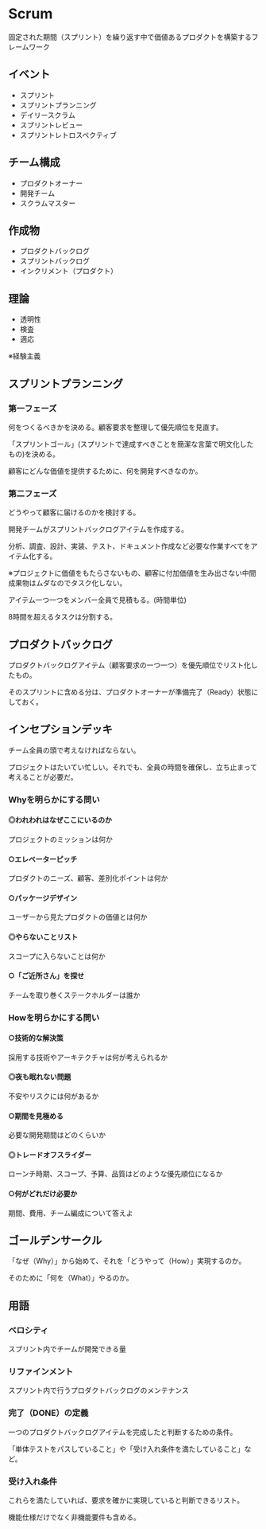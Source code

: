 # Scrum

固定された期間（スプリント）を繰り返す中で価値あるプロダクトを構築するフレームワーク

## イベント

- スプリント
- スプリントプランニング
- デイリースクラム
- スプリントレビュー
- スプリントレトロスペクティブ

## チーム構成

- プロダクトオーナー
- 開発チーム
- スクラムマスター

## 作成物

- プロダクトバックログ
- スプリントバックログ
- インクリメント（プロダクト）

## 理論

- 透明性
- 検査
- 適応

※経験主義

## スプリントプランニング

### 第一フェーズ

何をつくるべきかを決める。顧客要求を整理して優先順位を見直す。

「スプリントゴール」(スプリントで達成すべきことを簡潔な言葉で明文化したもの)を決める。

顧客にどんな価値を提供するために、何を開発すべきなのか。

### 第二フェーズ

どうやって顧客に届けるのかを検討する。

開発チームがスプリントバックログアイテムを作成する。

分析、調査、設計、実装、テスト、ドキュメント作成など必要な作業すべてをアイテム化する。

※プロジェクトに価値をもたらさないもの、顧客に付加価値を生み出さない中間成果物はムダなのでタスク化しない。

アイテム一つ一つをメンバー全員で見積もる。(時間単位)

8時間を超えるタスクは分割する。

## プロダクトバックログ

プロダクトバックログアイテム（顧客要求の一つ一つ）を優先順位でリスト化したもの。

そのスプリントに含める分は、プロダクトオーナーが準備完了（Ready）状態にしておく。

## インセプションデッキ

チーム全員の頭で考えなければならない。

プロジェクトはたいてい忙しい。それでも、全員の時間を確保し、立ち止まって考えることが必要だ。

### Whyを明らかにする問い

#### ◎われわれはなぜここにいるのか

プロジェクトのミッションは何か

#### ○エレベーターピッチ

プロダクトのニーズ、顧客、差別化ポイントは何か

#### ○パッケージデザイン

ユーザーから見たプロダクトの価値とは何か

#### ◎やらないことリスト

スコープに入らないことは何か

#### ○「ご近所さん」を探せ

チームを取り巻くステークホルダーは誰か

### Howを明らかにする問い

#### ○技術的な解決策

採用する技術やアーキテクチャは何が考えられるか

#### ◎夜も眠れない問題

不安やリスクには何があるか

#### ○期間を見極める

必要な開発期間はどのくらいか

#### ◎トレードオフスライダー

ローンチ時期、スコープ、予算、品質はどのような優先順位になるか

#### ○何がどれだけ必要か

期間、費用、チーム編成について答えよ

## ゴールデンサークル

「なぜ（Why）」から始めて、それを「どうやって（How）」実現するのか。

そのために「何を（What）」やるのか。

## 用語

### ベロシティ

スプリント内でチームが開発できる量

### リファインメント

スプリント内で行うプロダクトバックログのメンテナンス

### 完了（DONE）の定義

一つのプロダクトバックログアイテムを完成したと判断するための条件。

「単体テストをパスしていること」や「受け入れ条件を満たしていること」など。

### 受け入れ条件

これらを満たしていれば、要求を確かに実現していると判断できるリスト。

機能仕様だけでなく非機能要件も含める。






